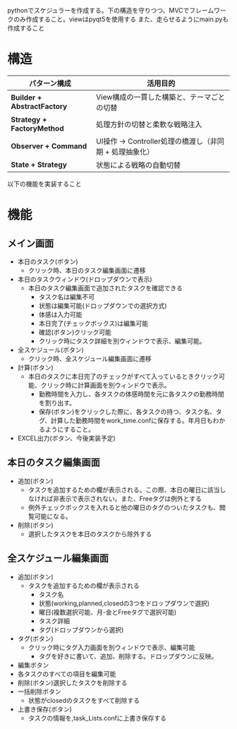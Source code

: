 pythonでスケジュラーを作成する。下の構造を守りつつ、MVCでフレームワークのみ作成すること。viewはpyqt5を使用する
また、走らせるようにmain.pyも作成すること
# 構造
| パターン構成            | 活用目的                                               |
|-------------------------|--------------------------------------------------------|
| **Builder + AbstractFactory** | View構成の一貫した構築と、テーマごとの切替              |
| **Strategy + FactoryMethod** | 処理方針の切替と柔軟な戦略注入                         |
| **Observer + Command**        | UI操作 → Controller処理の橋渡し（非同期 + 処理抽象化）   |
| **State + Strategy**         | 状態による戦略の自動切替                               |

以下の機能を実装すること
# 機能
## メイン画面
- 本日のタスク(ボタン)
  - クリック時、本日のタスク編集画面に遷移
- 本日のタスクウィンドウ(ドロップダウンで表示)
  - 本日のタスク編集画面で追加されたタスクを確認できる
    - タスク名は編集不可
    - 状態は編集可能(ドロップダウンでの選択方式)
    - 体感は入力可能
    - 本日完了(チェックボックス)は編集可能
    - 確認(ボタン)クリック可能
    - クリック時にタスク詳細を別ウィンドウで表示、編集可能。
- 全スケジュール(ボタン)
    - クリック時、全スケジュール編集画面に遷移
- 計算(ボタン)
  - 本日のタスクに本日完了のチェックがすべて入っているときクリック可能、クリック時に計算画面を別ウィンドウで表示。
    - 勤務時間を入力し、各タスクの体感時間を元に各タスクの勤務時間を割り出す。
    - 保存(ボタン)をクリックした際に、各タスクの持つ、タスク名、タグ、計算した勤務時間をwork_time.confに保存する。年月日もわかるようにすること。
- EXCEL出力(ボタン、今後実装予定)

## 本日のタスク編集画面
- 追加(ボタン)
    - タスクを追加するための欄が表示される。この際、本日の曜日に該当しなければ非表示で表示されない。また、Freeタグは例外とする
    - 例外チェックボックスを入れると他の曜日のタグのついたタスクも、閲覧可能になる。
- 削除(ボタン)
  - 選択したタスクを本日のタスクから除外する

## 全スケジュール編集画面
- 追加(ボタン)
    - タスクを追加するための欄が表示される
        - タスク名
        - 状態(working,planned,closedの3つをドロップダウンで選択)
        - 曜日(複数選択可能、月-金とFreeタグで選択可能)
        - タスク詳細
        - タグ(ドロップダウンから選択)
- タグ(ボタン)
  - クリック時にタグ入力画面を別ウィンドウで表示、編集可能
    - タグを好きに書いて、追加、削除する。ドロップダウンに反映。
- 編集ボタン
 - 各タスクのすべての項目を編集可能
- 削除(ボタン)選択したタスクを削除する
- 一括削除ボタン
    - 状態がclosedのタスクをすべて削除する
- 上書き保存(ボタン)
    - タスクの情報を,task_Lists.confに上書き保存する
